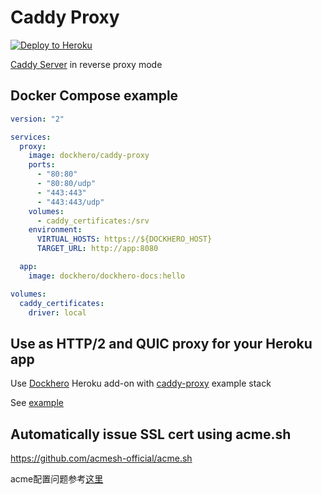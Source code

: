 Caddy Proxy
===========


[![Deploy to Heroku]()](https://heroku.com/deploy)

[Caddy Server](https://caddyserver.com/) in reverse proxy mode

Docker Compose example
----------------------

```yaml
version: "2"

services:
  proxy:
    image: dockhero/caddy-proxy
    ports:
      - "80:80"
      - "80:80/udp"
      - "443:443"
      - "443:443/udp"
    volumes:
      - caddy_certificates:/srv
    environment:
      VIRTUAL_HOSTS: https://${DOCKHERO_HOST}
      TARGET_URL: http://app:8080

  app:
    image: dockhero/dockhero-docs:hello

volumes:
  caddy_certificates:
    driver: local
```


Use as HTTP/2 and QUIC proxy for your Heroku app
------------------------------------------------

Use [Dockhero](https://elements.heroku.com/addons/dockhero) Heroku add-on with
[caddy-proxy](https://github.com/dockhero/generators/tree/master/caddy-proxy) example stack

See [example](https://github.com/dockhero/quic-protocol-demo)


Automatically issue SSL cert using acme.sh
------------------------------------------

https://github.com/acmesh-official/acme.sh

acme配置问题参考[这里](https://github.com/acmesh-official/acme.sh/wiki/dnsapi)
